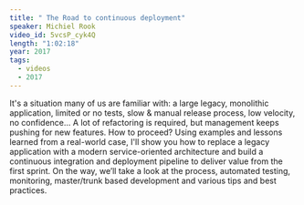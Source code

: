 ```yaml
---
title: " The Road to continuous deployment"
speaker: Michiel Rook
video_id: 5vcsP_cyk4Q
length: "1:02:18"
year: 2017
tags:
  - videos
  - 2017
---
```


It's a situation many of us are familiar with: a large legacy, monolithic application, limited or no tests, slow & manual release process, low velocity, no confidence... A lot of refactoring is required, but management keeps pushing for new features. How to proceed? Using examples and lessons learned from a real-world case, I'll show you how to replace a legacy application with a modern service-oriented architecture and build a continuous integration and deployment pipeline to deliver value from the first sprint. On the way, we’ll take a look at the process, automated testing, monitoring, master/trunk based development and various tips and best practices.
